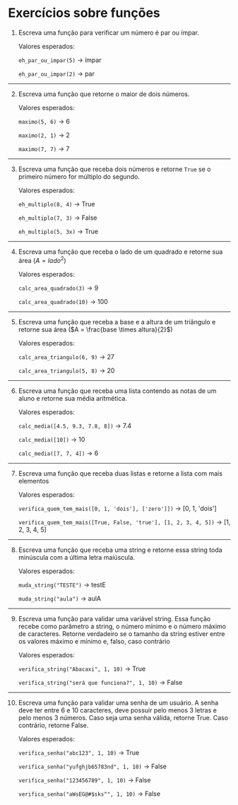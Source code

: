 # Exercícios sobre funções

1. Escreva uma função para verificar um número é par ou ímpar.

    Valores esperados:

    ```eh_par_ou_impar(5)``` $\rightarrow$ ímpar

    ```eh_par_ou_impar(2)``` $\rightarrow$ par

---

2. Escreva uma função que retorne o maior de dois números.

    Valores esperados:

    ```maximo(5, 6)``` $\rightarrow$ 6

    ```maximo(2, 1)``` $\rightarrow$ 2

    ```maximo(7, 7)``` $\rightarrow$ 7

---

3. Escreva uma função que receba dois números e retorne ```True``` se o primeiro número for múltiplo do segundo.

    Valores esperados:

    ```eh_multiplo(8, 4)``` $\rightarrow$ True

    ```eh_multiplo(7, 3)``` $\rightarrow$ False

    ```eh_multiplo(5, 3x)``` $\rightarrow$ True

---

4. Escreva uma função que receba o lado de um quadrado e retorne sua área ($A = lado^2$)

    Valores esperados:

    ```calc_area_quadrado(3)``` $\rightarrow$ 9

    ```calc_area_quadrado(10)``` $\rightarrow$ 100

---

5. Escreva uma função que receba a base e a altura de um triângulo e retorne sua área ($A = \frac{base \times altura}{2}$)

    Valores esperados:

    ```calc_area_triangulo(6, 9)``` $\rightarrow$ 27

    ```calc_area_triangulo(5, 8)``` $\rightarrow$ 20

---

6. Escreva uma função que receba uma lista contendo as notas de um aluno e retorne sua média aritmética.

    Valores esperados:

    ```calc_media([4.5, 9.3, 7.8, 8])``` $\rightarrow$ 7.4

    ```calc_media([10])``` $\rightarrow$ 10

    ```calc_media([7, 7, 4])``` $\rightarrow$ 6

---

7. Escreva uma função que receba duas listas e retorne a lista com mais elementos

    Valores esperados:

    ```verifica_quem_tem_mais([0, 1, 'dois'], ['zero']])``` $\rightarrow$ [0, 1, 'dois']

    ```verifica_quem_tem_mais([True, False, 'true'], [1, 2, 3, 4, 5])``` $\rightarrow$ [1, 2, 3, 4, 5]

---

8. Escreva uma função que receba uma string e retorne essa string toda minúscula com a última letra maiúscula.

    Valores esperados:

    ```muda_string("TESTE")``` $\rightarrow$ testE

    ```muda_string("aula")``` $\rightarrow$ aulA

---

9. Escreva uma função para validar uma variável string. Essa função recebe como parâmetro a string, o número mínimo e o número máximo de caracteres. Retorne verdadeiro se o tamanho da string estiver entre os valores máximo e mínimo e, falso, caso contrário

    Valores esperados:

    ```verifica_string("Abacaxi", 1, 10)``` $\rightarrow$ True

    ```verifica_string("será que funciona?", 1, 10)``` $\rightarrow$ False

---

10. Escreva uma função para validar uma senha de um usuário. A senha deve ter entre 6 e 10 caracteres, deve possuir pelo menos 3 letras e pelo menos 3 números. Caso seja uma senha válida, retorne True. Caso contrário, retorne False.

    Valores esperados:

    ```verifica_senha("abc123", 1, 10)``` $\rightarrow$ True

    ```verifica_senha("yufghjb65783nd", 1, 10)``` $\rightarrow$ False

    ```verifica_senha("123456789", 1, 10)``` $\rightarrow$ False

    ```verifica_senha("aWsEG@#$sks^", 1, 10)``` $\rightarrow$ False